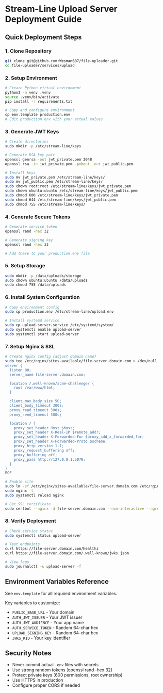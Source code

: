 # Stream-Line Upload Server Deployment Guide

## Quick Deployment Steps

### 1. Clone Repository

```bash
git clone git@github.com:Wesman687/file-uploader.git
cd file-uploader/services/upload
```

### 2. Setup Environment

```bash
# Create Python virtual environment
python3 -m venv .venv
source .venv/bin/activate
pip install -r requirements.txt

# Copy and configure environment
cp env.template production.env
# Edit production.env with your actual values
```

### 3. Generate JWT Keys

```bash
# Create directories
sudo mkdir -p /etc/stream-line/keys

# Generate RSA key pair
openssl genrsa -out jwt_private.pem 2048
openssl rsa -in jwt_private.pem -pubout -out jwt_public.pem

# Install keys
sudo mv jwt_private.pem /etc/stream-line/keys/
sudo mv jwt_public.pem /etc/stream-line/keys/
sudo chown root:root /etc/stream-line/keys/jwt_private.pem
sudo chown ubuntu:ubuntu /etc/stream-line/keys/jwt_public.pem
sudo chmod 600 /etc/stream-line/keys/jwt_private.pem
sudo chmod 644 /etc/stream-line/keys/jwt_public.pem
sudo chmod 755 /etc/stream-line/keys/
```

### 4. Generate Secure Tokens

```bash
# Generate service token
openssl rand -hex 32

# Generate signing key
openssl rand -hex 32

# Add these to your production.env file
```

### 5. Setup Storage

```bash
sudo mkdir -p /data/uploads/storage
sudo chown ubuntu:ubuntu /data/uploads
sudo chmod 755 /data/uploads
```

### 6. Install System Configuration

```bash
# Copy environment config
sudo cp production.env /etc/stream-line/upload.env

# Install systemd service
sudo cp upload-server.service /etc/systemd/system/
sudo systemctl enable upload-server
sudo systemctl start upload-server
```

### 7. Setup Nginx & SSL

```bash
# Create nginx config (adjust domain name)
sudo tee /etc/nginx/sites-available/file-server.domain.com > /dev/null << 'EOF'
server {
  listen 80;
  server_name file-server.domain.com;

  location /.well-known/acme-challenge/ {
    root /var/www/html;
  }

  client_max_body_size 5G;
  client_body_timeout 300s;
  proxy_read_timeout 300s;
  proxy_send_timeout 300s;

  location / {
    proxy_set_header Host $host;
    proxy_set_header X-Real-IP $remote_addr;
    proxy_set_header X-Forwarded-For $proxy_add_x_forwarded_for;
    proxy_set_header X-Forwarded-Proto $scheme;
    proxy_http_version 1.1;
    proxy_request_buffering off;
    proxy_buffering off;
    proxy_pass http://127.0.0.1:5070;
  }
}
EOF

# Enable site
sudo ln -sf /etc/nginx/sites-available/file-server.domain.com /etc/nginx/sites-enabled/
sudo nginx -t
sudo systemctl reload nginx

# Get SSL certificate
sudo certbot --nginx -d file-server.domain.com --non-interactive --agree-tos -m your-email@domain.com
```

### 8. Verify Deployment

```bash
# Check service status
sudo systemctl status upload-server

# Test endpoints
curl https://file-server.domain.com/healthz
curl https://file-server.domain.com/.well-known/jwks.json

# View logs
sudo journalctl -u upload-server -f
```

## Environment Variables Reference

See `env.template` for all required environment variables.

Key variables to customize:

- `PUBLIC_BASE_URL` - Your domain
- `AUTH_JWT_ISSUER` - Your JWT issuer
- `AUTH_JWT_AUDIENCE` - Your app name
- `AUTH_SERVICE_TOKEN` - Random 64-char hex
- `UPLOAD_SIGNING_KEY` - Random 64-char hex
- `JWKS_KID` - Your key identifier

## Security Notes

- Never commit actual `.env` files with secrets
- Use strong random tokens (openssl rand -hex 32)
- Protect private keys (600 permissions, root ownership)
- Use HTTPS in production
- Configure proper CORS if needed
